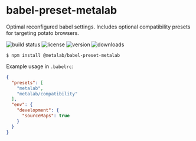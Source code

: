 # babel-preset-metalab

Optimal reconfigured babel settings. Includes optional compatibility presets for targeting potato browsers.

![build status](http://img.shields.io/travis/metalabdesign/babel-preset-metalab/master.svg?style=flat)
![license](http://img.shields.io/npm/l/babel-preset-metalab.svg?style=flat)
![version](http://img.shields.io/npm/v/babel-preset-metalab.svg?style=flat)
![downloads](http://img.shields.io/npm/dm/babel-preset-metalab.svg?style=flat)

`$ npm install @metalab/babel-preset-metalab`

Example usage in `.babelrc`:
```json
{
  "presets": [
    "metalab",
    "metalab/compatibility"
  ],
  "env": {
    "development": {
      "sourceMaps": true
    }
  }
}
```
